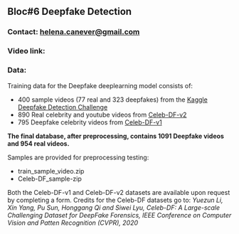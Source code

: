 ## Bloc#6 Deepfake Detection

### Contact: helena.canever@gmail.com
### Video link:

### Data:
Training data for the Deepfake deeplearning model consists of:
- 400 sample videos (77 real and 323 deepfakes) from the [Kaggle Deepfake Detection Challenge](https://www.kaggle.com/competitions/deepfake-detection-challenge/data?select=train_sample_videos) 
- 890 Real celebrity and youtube videos from [Celeb-DF-v2](https://github.com/yuezunli/celeb-deepfakeforensics) 
- 795 Deepfake celebrity videos from [Celeb-DF-v1](https://github.com/yuezunli/celeb-deepfakeforensics)  

**The final database, after preprocessing, contains 1091 Deepfake videos and 954 real videos.**

Samples are provided for preprocessing testing:
- train_sample_video.zip
- Celeb-DF_sample-zip

Both the Celeb-DF-v1 and Celeb-DF-v2 datasets are available upon request by completing a form. Credits for the Celeb-DF datasets go to: *Yuezun Li, Xin Yang, Pu Sun, Honggang Qi and Siwei Lyu, Celeb-DF: A Large-scale Challenging Dataset for DeepFake Forensics, IEEE Conference on Computer Vision and Patten Recognition (CVPR), 2020*

